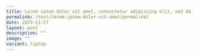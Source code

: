 ```yaml
---
title: Lorem ipsum dolor sit amet, consectetur adipiscing elit, sed do eiusmod tempor
permalink: /test/lorem-ipsum-dolor-sit-amet/permalink/
date: 2023-11-27
layout: post
description: ""
image: ""
variant: tiptap
---
```

